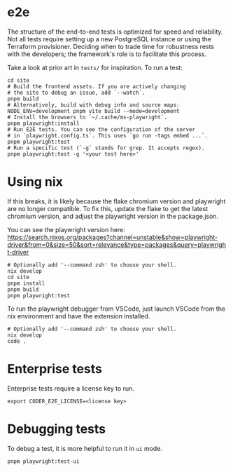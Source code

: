 # e2e

The structure of the end-to-end tests is optimized for speed and reliability.
Not all tests require setting up a new PostgreSQL instance or using the
Terraform provisioner. Deciding when to trade time for robustness rests with the
developers; the framework's role is to facilitate this process.

Take a look at prior art in `tests/` for inspiration. To run a test:

```shell
cd site
# Build the frontend assets. If you are actively changing
# the site to debug an issue, add `--watch`.
pnpm build
# Alternatively, build with debug info and source maps:
NODE_ENV=development pnpm vite build --mode=development
# Install the browsers to `~/.cache/ms-playwright`.
pnpm playwright:install
# Run E2E tests. You can see the configuration of the server
# in `playwright.config.ts`. This uses `go run -tags embed ...`.
pnpm playwright:test
# Run a specific test (`-g` stands for grep. It accepts regex).
pnpm playwright:test -g '<your test here>'
```

# Using nix

If this breaks, it is likely because the flake chromium version and playwright
are no longer compatible. To fix this, update the flake to get the latest
chromium version, and adjust the playwright version in the package.json.

You can see the playwright version here:
https://search.nixos.org/packages?channel=unstable&show=playwright-driver&from=0&size=50&sort=relevance&type=packages&query=playwright-driver

```shell
# Optionally add '--command zsh' to choose your shell.
nix develop
cd site
pnpm install
pnpm build
pnpm playwright:test
```

To run the playwright debugger from VSCode, just launch VSCode from the nix
environment and have the extension installed.

```shell
# Optionally add '--command zsh' to choose your shell.
nix develop
code .
```

# Enterprise tests

Enterprise tests require a license key to run.

```shell
export CODER_E2E_LICENSE=<license key>
```

# Debugging tests

To debug a test, it is more helpful to run it in `ui` mode.

```
pnpm playwright:test-ui
```
